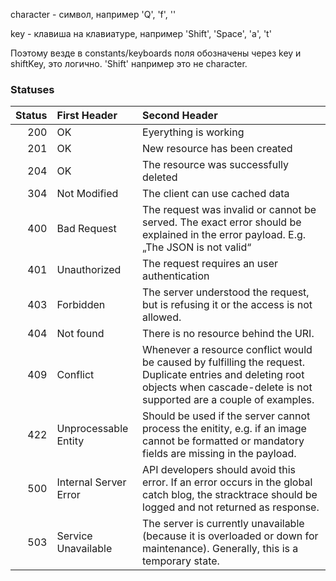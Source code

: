 character - символ, например 'Q', 'f', ''

key - клавиша на клавиатуре, например 'Shift', 'Space', 'a', 't'

Поэтому везде в constants/keyboards поля обозначены через key и shiftKey, это логично. 
'Shift' например это не character.

### Statuses

Status | First Header | Second Header
---: | :--- | :---
200 | OK | Eyerything is working
201 | OK | New resource has been created
204 | OK | The resource was successfully deleted
304 | Not Modified | The client can use cached data
400 | Bad Request | The request was invalid or cannot be served. The exact error should be explained in the error payload. E.g. „The JSON is not valid“
401 | Unauthorized | The request requires an user authentication
403 | Forbidden | The server understood the request, but is refusing it or the access is not allowed.
404 | Not found | There is no resource behind the URI.
409 | Conflict | Whenever a resource conflict would be caused by fulfilling the request. Duplicate entries and deleting root objects when cascade-delete is not supported are a couple of examples.
422 | Unprocessable Entity | Should be used if the server cannot process the enitity, e.g. if an image cannot be formatted or mandatory fields are missing in the payload.
500 | Internal Server Error | API developers should avoid this error. If an error occurs in the global catch blog, the stracktrace should be logged and not returned as response.
503 | Service Unavailable | The server is currently unavailable (because it is overloaded or down for maintenance). Generally, this is a temporary state.
